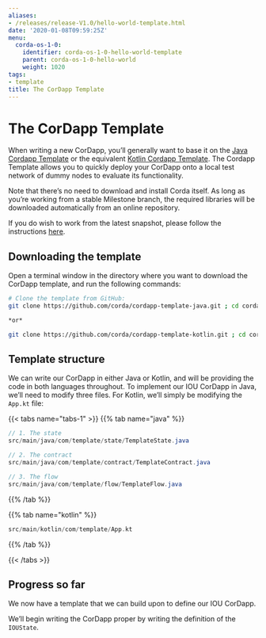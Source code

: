 ```yaml
---
aliases:
- /releases/release-V1.0/hello-world-template.html
date: '2020-01-08T09:59:25Z'
menu:
  corda-os-1-0:
    identifier: corda-os-1-0-hello-world-template
    parent: corda-os-1-0-hello-world
    weight: 1020
tags:
- template
title: The CorDapp Template
---
```





# The CorDapp Template

When writing a new CorDapp, you’ll generally want to base it on the
[Java Cordapp Template](https://github.com/corda/cordapp-template-java) or the equivalent
[Kotlin Cordapp Template](https://github.com/corda/cordapp-template-kotlin). The Cordapp Template allows you to
quickly deploy your CorDapp onto a local test network of dummy nodes to evaluate its functionality.

Note that there’s no need to download and install Corda itself. As long as you’re working from a stable Milestone
branch, the required libraries will be downloaded automatically from an online repository.

If you do wish to work from the latest snapshot, please follow the instructions
[here](https://docs.corda.net/tutorial-cordapp.html#using-a-snapshot-release).


## Downloading the template

Open a terminal window in the directory where you want to download the CorDapp template, and run the following commands:

```bash
# Clone the template from GitHub:
git clone https://github.com/corda/cordapp-template-java.git ; cd cordapp-template-java

*or*

git clone https://github.com/corda/cordapp-template-kotlin.git ; cd cordapp-template-kotlin
```


## Template structure

We can write our CorDapp in either Java or Kotlin, and will be providing the code in both languages throughout. To
implement our IOU CorDapp in Java, we’ll need to modify three files. For Kotlin, we’ll simply be modifying the
`App.kt` file:

{{< tabs name="tabs-1" >}}
{{% tab name="java" %}}
```java
// 1. The state
src/main/java/com/template/state/TemplateState.java

// 2. The contract
src/main/java/com/template/contract/TemplateContract.java

// 3. The flow
src/main/java/com/template/flow/TemplateFlow.java
```
{{% /tab %}}

{{% tab name="kotlin" %}}
```kotlin
src/main/kotlin/com/template/App.kt
```
{{% /tab %}}

{{< /tabs >}}


## Progress so far

We now have a template that we can build upon to define our IOU CorDapp.

We’ll begin writing the CorDapp proper by writing the definition of the `IOUState`.


